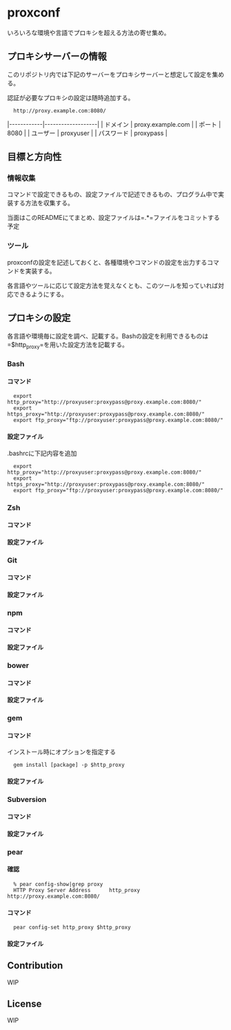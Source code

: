 proxconf
========

いろいろな環境や言語でプロキシを超える方法の寄せ集め。

プロキシサーバーの情報
----------------------

このリポジトリ内では下記のサーバーをプロキシサーバーと想定して設定を集める。

認証が必要なプロキシの設定は随時追加する。

~~~~ fundamental
  http://proxy.example.com:8080/
~~~~

|------------|-------------------|
| ドメイン   | proxy.example.com |
| ポート     | 8080              |
| ユーザー   | proxyuser         |
| パスワード | proxypass         |

目標と方向性
------------

### 情報収集

コマンドで設定できるもの、設定ファイルで記述できるもの、プログラム中で実装する方法を収集する。

当面はこのREADMEにてまとめ、設定ファイルは=.\*=ファイルをコミットする予定

### ツール

proxconfの設定を記述しておくと、各種環境やコマンドの設定を出力するコマンドを実装する。

各言語やツールに応じて設定方法を覚えなくとも、このツールを知っていれば対応できるようにする。

プロキシの設定
--------------

各言語や環境毎に設定を調べ、記載する。Bashの設定を利用できるものは=$http<sub>proxy</sub>=を用いた設定方法を記載する。

### Bash

#### コマンド

~~~~ shell
  export http_proxy="http://proxyuser:proxypass@proxy.example.com:8080/"
  export https_proxy="http://proxyuser:proxypass@proxy.example.com:8080/"
  export ftp_proxy="ftp://proxyuser:proxypass@proxy.example.com:8080/"
~~~~

#### 設定ファイル

.bashrcに下記内容を追加

~~~~ shell
  export http_proxy="http://proxyuser:proxypass@proxy.example.com:8080/"
  export https_proxy="http://proxyuser:proxypass@proxy.example.com:8080/"
  export ftp_proxy="ftp://proxyuser:proxypass@proxy.example.com:8080/"
~~~~

### Zsh

#### コマンド

#### 設定ファイル

### Git

#### コマンド

#### 設定ファイル

### npm

#### コマンド

#### 設定ファイル

### bower

#### コマンド

#### 設定ファイル

### gem

#### コマンド

インストール時にオプションを指定する

~~~~ shell
  gem install [package] -p $http_proxy
~~~~

#### 設定ファイル

### Subversion

#### コマンド

#### 設定ファイル

### pear

#### 確認

~~~~ shell
  % pear config-show|grep proxy
  HTTP Proxy Server Address      http_proxy       http://proxy.example.com:8080/
~~~~

#### コマンド

~~~~ shell
  pear config-set http_proxy $http_proxy
~~~~

#### 設定ファイル

Contribution
------------

WIP

License
-------

WIP
